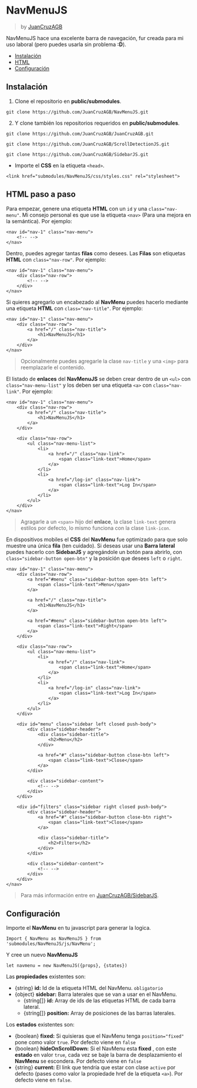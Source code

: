 # NavMenuJS
> by [JuanCruzAGB](https://github.com/JuanCruzAGB)

NavMenuJS hace una excelente barra de navegación, fur creada para mi uso laboral (pero puedes usarla sin problema **:D**).

 - [Instalación](#instalación)
 - [HTML](#html-paso-a-paso)
 - [Configuración](#configuración)
  

## Instalación

 1. Clone el repositorio en **public/submodules**.
```
git clone https://github.com/JuanCruzAGB/NavMenuJS.git
```
 2. Y clone también los repositorios requeridos en **public/submodules**.
```
git clone https://github.com/JuanCruzAGB/JuanCruzAGB.git

git clone https://github.com/JuanCruzAGB/ScrollDetectionJS.git

git clone https://github.com/JuanCruzAGB/SidebarJS.git
```
 - Importe el **CSS** en la etiqueta `<head>`.
```
<link href="submodules/NavMenuJS/css/styles.css" rel="stylesheet">
```
## HTML paso a paso
Para empezar, genere una etiqueta **HTML** con un `id` y una `class="nav-menu"`. Mi consejo personal es que use la etiqueta `<nav>` (Para una mejora en la semántica).
Por ejemplo:
```
<nav id="nav-1" class="nav-menu">
	<!-- -->
</nav>
```
Dentro, puedes agregar tantas **filas** como desees. Las **Filas** son etiquetas **HTML** con `class="nav-row"`.
Por ejemplo:
```
<nav id="nav-1" class="nav-menu">
	<div class="nav-row">
		<!-- -->
	</div>
</nav>
```
Si quieres agregarlo un encabezado al **NavMenu** puedes hacerlo mediante una etiqueta **HTML** con `class="nav-title"`.
Por ejemplo:
```
<nav id="nav-1" class="nav-menu">
	<div class="nav-row">
		<a href="/" class="nav-title">
			<h1>NavMenuJS</h1>
		</a>
	</div>
</nav>
```
> Opcionalmente puedes agregarle la clase `nav-title` y una `<img>` para reemplazarle el contenido.

El listado de **enlaces** del **NavMenuJS** se deben crear dentro de un `<ul>` con `class="nav-menu-list"` y los deben ser una etiqueta `<a>` con `class="nav-link"`.
Por ejemplo: 
```
<nav id="nav-1" class="nav-menu">
	<div class="nav-row">
		<a href="/" class="nav-title">
			<h1>NavMenuJS</h1>
		</a>
	</div>

	<div class="nav-row">
		<ul class="nav-menu-list">
			<li>
				<a href="/" class="nav-link">
					<span class="link-text">Home</span>
				</a>
			</li>
			<li>
				<a href="/log-in" class="nav-link">
					<span class="link-text">Log In</span>
				</a>
			</li>
		</ul>
	</div>
</nav>
```
> Agragarle a un `<span>` hijo del **enlace**, la clase `link-text` genera estilos por defecto, lo mismo funciona con  la clase `link-icon`.

En dispositivos mobiles el **CSS** del **NavMenu** fue optimizado para que solo muestre una única **fila** (ten cuidado).
Si deseas usar una **Barra lateral** puedes hacerlo con **SidebarJS** y agregándole un botón para abrirlo, con `class="sidebar-button open-btn"` y la posición que desees `left` o `right`.
```
<nav id="nav-1" class="nav-menu">
	<div class="nav-row">
		<a href="#menu" class="sidebar-button open-btn left">
			<span class="link-text">Menu</span>
		</a>

		<a href="/" class="nav-title">
			<h1>NavMenuJS</h1>
		</a>

		<a href="#menu" class="sidebar-button open-btn left">
			<span class="link-text">Right</span>
		</a>
	</div>

	<div class="nav-row">
		<ul class="nav-menu-list">
			<li>
				<a href="/" class="nav-link">
					<span class="link-text">Home</span>
				</a>
			</li>
			<li>
				<a href="/log-in" class="nav-link">
					<span class="link-text">Log In</span>
				</a>
			</li>
		</ul>
	</div>

	<div id="menu" class="sidebar left closed push-body">
		<div class="sidebar-header">
			<div class="sidebar-title">
				<h2>Menu</h2>
			</div>
			
			<a href="#" class="sidebar-button close-btn left">
				<span class="link-text">Close</span>
			</a>
		</div>

		<div class="sidebar-content">
			<!-- -->
		</div>
	</div>

	<div id="filters" class="sidebar right closed push-body">
		<div class="sidebar-header">
			<a href="#" class="sidebar-button close-btn right">
				<span class="link-text">Close</span>
			</a>
			
			<div class="sidebar-title">
				<h2>Filters</h2>
			</div>
		</div>

		<div class="sidebar-content">
			<!-- -->
		</div>
	</div>
</nav>
```
> Para más información entre en [JuanCruzAGB/SidebarJS](https://github.com/JuanCruzAGB/SidebarJS.git).

## Configuración
Importe el **NavMenu** en tu javascript para generar la logica.
```
Import { NavMenu as NavMenuJS } from 'submodules/NavMenuJS/js/NavMenu';
```
Y cree un nuevo **NavMenuJS**
```
let navmenu = new NavMenuJS({props}, {states})
```
Las **propiedades** existentes son:
 - {string} **id:** Id de la etiqueta HTML del NavMenu. `obligatorio`
 - {object} **sidebar:** Barra laterales que se van a usar en el NavMenu.
	 - {string[]} **id:** Array de ids de las etiquetas HTML de cada barra lateral.
	 - {string[]} **position:** Array de posiciones de las barras laterales.

Los **estados** existentes son:
 - {boolean} **fixed:** Si quisieras que el NavMenu tenga `position="fixed"` pone como valor `true`. Por defecto viene en `false`
 - {boolean} **hideOnScrollDown:** Si el NavMenu esta **fixed** , con este **estado** en valor `true`, cada vez se baje la barra de desplazamiento el **NavMenu** se escondera. Por defecto viene en `false`
 - {string} **current:** El link que tendría que estar con clase `active` por defecto (pases como valor la propiedade href de la etiqueta `<a>`). Por defecto viene en `false`.
